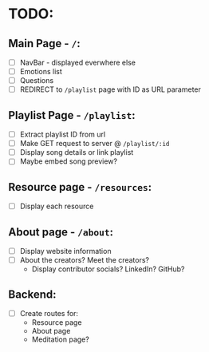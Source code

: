 # TODO:

## Main Page - `/`:

- [ ] NavBar - displayed everwhere else
- [ ] Emotions list
- [ ] Questions
- [ ] REDIRECT to `/playlist` page with ID as URL parameter

## Playlist Page - `/playlist`:

- [ ] Extract playlist ID from url
- [ ] Make GET request to server @ `/playlist/:id`
- [ ] Display song details or link playlist
- [ ] Maybe embed song preview?

## Resource page - `/resources`:

- [ ] Display each resource

## About page - `/about`:

- [ ] Display website information
- [ ] About the creators? Meet the creators?
  * Display contributor socials? LinkedIn? GitHub?

## Backend:

- [ ] Create routes for:
  * Resource page
  * About page
  * Meditation page?
